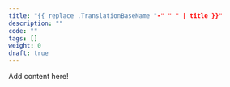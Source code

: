 ```yaml
---
title: "{{ replace .TranslationBaseName "-" " " | title }}"
description: ""
code: ""
tags: []
weight: 0
draft: true
---
```


Add content here!